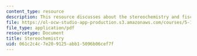 ```yaml
---
content_type: resource
description: This resource discusses about the stereochemistry and fischer projections.
file: https://ol-ocw-studio-app-production.s3.amazonaws.com/courses/5-12-organic-chemistry-i-spring-2003/061c2c4c7e209125abb15096b06cef7f_06.pdf
file_type: application/pdf
resourcetype: Document
title: Stereochemistry
uid: 061c2c4c-7e20-9125-abb1-5096b06cef7f
---
```

